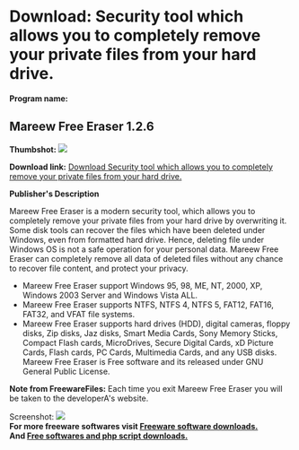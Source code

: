 # Download: Security tool which allows you to completely remove your private files from your hard drive.

**Program name:**

## Mareew Free Eraser 1.2.6

  
**Thumbshot:** ![](http://www.freewarefiles.com/screenshot/mareewferaser_md.gif)   
  
**Download link:** [Download Security tool which allows you to completely remove your private files from your hard drive.](http://freesoftwares.boysofts.com/Mareew-Free-Eraser_program_38841.html)  
  


**Publisher's Description**  
  


Mareew Free Eraser is a modern security tool, which allows you to completely remove your private files from your hard drive by overwriting it. Some disk tools can recover the files which have been deleted under Windows, even from formatted hard drive. Hence, deleting file under Windows OS is not a safe operation for your personal data. Mareew Free Eraser can completely remove all data of deleted files without any chance to recover file content, and protect your privacy. 

  * Mareew Free Eraser support Windows 95, 98, ME, NT, 2000, XP, Windows 2003 Server and Windows Vista ALL. 
  * Mareew Free Eraser supports NTFS, NTFS 4, NTFS 5, FAT12, FAT16, FAT32, and VFAT file systems. 
  * Mareew Free Eraser supports hard drives (HDD), digital cameras, floppy disks, Zip disks, Jaz disks, Smart Media Cards, Sony Memory Sticks, Compact Flash cards, MicroDrives, Secure Digital Cards, xD Picture Cards, Flash cards, PC Cards, Multimedia Cards, and any USB disks. 
Mareew Free Eraser is Free software and its released under GNU General Public License. 

**Note from FreewareFiles:** Each time you exit Mareew Free Eraser you will be taken to the developerA's website.

  
  
Screenshot: ![](http://www.freewarefiles.com/screenshot/mareewferaser.gif)   
**For more freeware softwares visit [Freeware software downloads.](http://freesoftwares.boysofts.com/)**   
**And [Free softwares and php script downloads.](http://www.boysofts.com/)**
